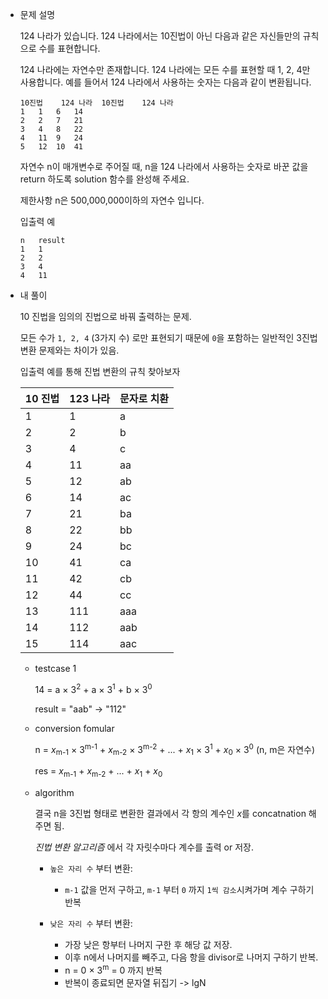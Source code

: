 * 문제 설명

    124 나라가 있습니다. 124 나라에서는 10진법이 아닌 다음과 같은 자신들만의 규칙으로 수를 표현합니다.

    124 나라에는 자연수만 존재합니다.
    124 나라에는 모든 수를 표현할 때 1, 2, 4만 사용합니다.
    예를 들어서 124 나라에서 사용하는 숫자는 다음과 같이 변환됩니다.

    ```
    10진법	124 나라	10진법	124 나라
    1	1	6	14
    2	2	7	21
    3	4	8	22
    4	11	9	24
    5	12	10	41
    ```

    자연수 n이 매개변수로 주어질 때, n을 124 나라에서 사용하는 숫자로 바꾼 값을 return 하도록 solution 함수를 완성해 주세요.

    제한사항
    n은 500,000,000이하의 자연수 입니다.

    입출력 예
    ```
    n	result
    1	1
    2	2
    3	4
    4	11
    ```

* 내 풀이

    10 진법을 임의의 진법으로 바꿔 출력하는 문제.

    모든 수가 `1, 2, 4` (3가지 수) 로만 표현되기 때문에 `0`을 포함하는 일반적인 3진법 변환 문제와는 차이가 있음.

    입출력 예를 통해 진법 변환의 규칙 찾아보자

    | 10 진법 | 123 나라 | 문자로 치환 |
    |-|-|-|
    |1|1|a|
    |2|2|b|
    |3|4|c|
    |4|11|aa|
    |5|12|ab|
    |6|14|ac|
    |7|21|ba|
    |8|22|bb|
    |9|24|bc|
    |10|41|ca|
    |11|42|cb|
    |12|44|cc|
    |13|111|aaa|
    |14|112|aab|
    |15|114|aac|


    * testcase 1

        14 =    a <span>&#215;</span> 3<sup>2</sup> + 
                a <span>&#215;</span> 3<sup>1</sup> + 
                b <span>&#215;</span> 3<sup>0</sup> 
                
        result = "aab" -> "112" 

    * conversion fomular

        n = *x*<sub>m-1</sub> <span>&#215;</span> 3<sup>m-1</sup> + 
            *x*<sub>m-2</sub> <span>&#215;</span> 3<sup>m-2</sup> + 
            ... + 
            *x*<sub>1</sub> <span>&#215;</span> 3<sup>1</sup> + 
            *x*<sub>0</sub> <span>&#215;</span> 3<sup>0</sup> 
            (n, m은 자연수)
        
        res = *x*<sub>m-1</sub> + *x*<sub>m-2</sub> + ... + *x*<sub>1</sub> + *x*<sub>0</sub>

    * algorithm

        결국 n을 3진법 형태로 변환한 결과에서 각 항의 계수인 *x*를 concatnation 해주면 됨.

        *진법 변환 알고리즘* 에서 각 자릿수마다 계수를 출력 or 저장.

        - `높은 자리 수` 부터 변환: 
          - `m-1` 값을 먼저 구하고, `m-1` 부터 `0` 까지 `1씩 감소`시켜가며 계수 구하기 반복
        
        - `낮은 자리 수` 부터 변환: 
          - 가장 낮은 항부터 나머지 구한 후 해당 값 저장.
          - 이후 n에서 나머지를 빼주고, 다음 항을 divisor로 나머지 구하기 반복. 
          - n = 0 <span>&#215;</span> 3<sup>m</sup> = 0 까지 반복
          - 반복이 종료되면 문자열 뒤집기 -> lgN

